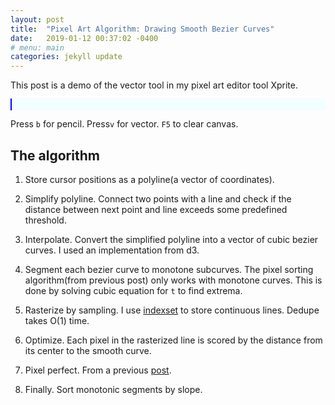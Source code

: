 ```yaml
---
layout: post
title:  "Pixel Art Algorithm: Drawing Smooth Bezier Curves"
date:   2019-01-12 00:37:02 -0400
# menu: main
categories: jekyll update
---
```


This post is a demo of the vector tool in my pixel art editor tool Xprite.

<div style="background: azure;">
<style>
    #canvas {
        cursor: none;
        height: 600px;
        width: 600px;
        border: 1px solid blue;
    }
</style>
<canvas id="canvas" width="600" height="600"> </canvas>
<script src="/static/bezier/xprite-web.js"></script>
</div>

Press `b` for pencil. Press`v` for vector. `F5` to clear canvas.

## The algorithm

1. Store cursor positions as a polyline(a vector of coordinates).

2. Simplify polyline. Connect two points with a line and check if the distance between next point and line exceeds some predefined threshold.

3. Interpolate. Convert the simplified polyline into a vector of cubic bezier curves. I used an implementation from d3.

4. Segment each bezier curve to monotone subcurves. The pixel sorting algorithm(from previous post) only works with monotone curves. This is done by solving cubic equation for `t` to find extrema.

5. Rasterize by sampling. I use [indexset](https://docs.rs/indexmap/1.0.2/indexmap/) to store continuous lines. Dedupe takes O(1) time.

6. Optimize. Each pixel in the rasterized line is scored by the distance from its center to the smooth curve.

7. Pixel perfect. From a previous [post](http://rickyhan.com/jekyll/update/2018/11/22/pixel-art-algorithm-pixel-perfect.html).

8. Finally. Sort monotonic segments by slope.
